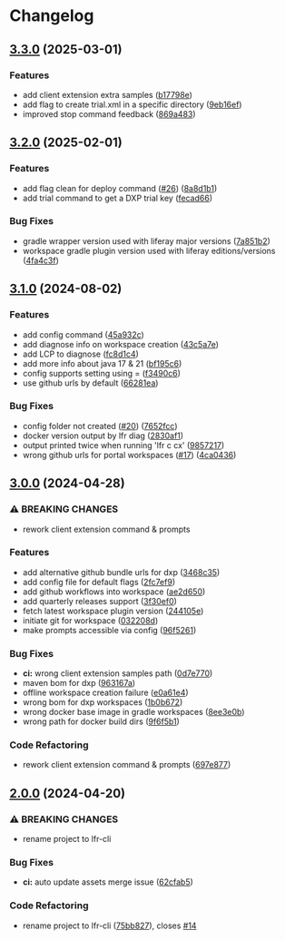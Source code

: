 # Changelog

## [3.3.0](https://github.com/lgdd/lfr-cli/compare/v3.2.0...v3.3.0) (2025-03-01)


### Features

* add client extension extra samples ([b17798e](https://github.com/lgdd/lfr-cli/commit/b17798eba6a04a73bbe736171c85b4f1f50a30a3))
* add flag to create trial.xml in a specific directory ([9eb16ef](https://github.com/lgdd/lfr-cli/commit/9eb16effc3a95a1ce4eaa1c746d0214846199c2a))
* improved stop command feedback ([869a483](https://github.com/lgdd/lfr-cli/commit/869a483d1a2aec4974abe5469fce8a3fa62a19a6))

## [3.2.0](https://github.com/lgdd/lfr-cli/compare/v3.1.0...v3.2.0) (2025-02-01)


### Features

* add flag clean for deploy command ([#26](https://github.com/lgdd/lfr-cli/issues/26)) ([8a8d1b1](https://github.com/lgdd/lfr-cli/commit/8a8d1b15f0fbfbcf3a16906b1c75cff5da51a62d))
* add trial command to get a DXP trial key ([fecad66](https://github.com/lgdd/lfr-cli/commit/fecad660c3d9477f1982db67b1ba61501b7e5733))


### Bug Fixes

* gradle wrapper version used with liferay major versions ([7a851b2](https://github.com/lgdd/lfr-cli/commit/7a851b288d36cc3dbf15c18e606b340ec1195bcd))
* workspace gradle plugin version used with liferay editions/versions ([4fa4c3f](https://github.com/lgdd/lfr-cli/commit/4fa4c3f041b73f51b2c78eaa309ab7eebf7b825c))

## [3.1.0](https://github.com/lgdd/lfr-cli/compare/v3.0.0...v3.1.0) (2024-08-02)


### Features

* add config command ([45a932c](https://github.com/lgdd/lfr-cli/commit/45a932cdd579b3f0b1a34e8068a2e65524d4f263))
* add diagnose info on workspace creation ([43c5a7e](https://github.com/lgdd/lfr-cli/commit/43c5a7e4f487700532d1222b869eefd000fa3f0d))
* add LCP to diagnose ([fc8d1c4](https://github.com/lgdd/lfr-cli/commit/fc8d1c44fa5deb5135f4681e364e240da3de8d98))
* add more info about java 17 & 21 ([bf195c6](https://github.com/lgdd/lfr-cli/commit/bf195c65c7c0f229f476e16423c384ecbc451bb3))
* config supports setting using = ([f3490c6](https://github.com/lgdd/lfr-cli/commit/f3490c65d7d7ee9d1eb7360a5ffdbca8a569c193))
* use github urls by default ([66281ea](https://github.com/lgdd/lfr-cli/commit/66281eaf43e1a806fe0ec9fd7c2fea2b34a26a98))


### Bug Fixes

* config folder not created ([#20](https://github.com/lgdd/lfr-cli/issues/20)) ([7652fcc](https://github.com/lgdd/lfr-cli/commit/7652fcc9d462bc330b63cece1c5b018a5c3b9851))
* docker version output by lfr diag ([2830af1](https://github.com/lgdd/lfr-cli/commit/2830af193283a7876ab7335f9c27e077b7980c23))
* output printed twice when running 'lfr c cx' ([9857217](https://github.com/lgdd/lfr-cli/commit/9857217f20866b69148aaa88525674250f823916))
* wrong github urls for portal workspaces ([#17](https://github.com/lgdd/lfr-cli/issues/17)) ([4ca0436](https://github.com/lgdd/lfr-cli/commit/4ca0436d45030f914be27be38b0b1b7524dad85b))

## [3.0.0](https://github.com/lgdd/lfr-cli/compare/v2.0.0...v3.0.0) (2024-04-28)


### ⚠ BREAKING CHANGES

* rework client extension command & prompts

### Features

* add alternative github bundle urls for dxp ([3468c35](https://github.com/lgdd/lfr-cli/commit/3468c35f81ce378d304260d11fcca642819946c8))
* add config file for default flags ([2fc7ef9](https://github.com/lgdd/lfr-cli/commit/2fc7ef991baa0d8d47bc60bd9e480a893caffd1c))
* add github workflows into workspace ([ae2d650](https://github.com/lgdd/lfr-cli/commit/ae2d65024425557c459927fd8f2a339de345db06))
* add quarterly releases support ([3f30ef0](https://github.com/lgdd/lfr-cli/commit/3f30ef0b2a1455c1c1854733e71e0c1719d8f40f))
* fetch latest workspace plugin version ([244105e](https://github.com/lgdd/lfr-cli/commit/244105e4ed43ff076e39884d3cdc464b93584524))
* initiate git for workspace ([032208d](https://github.com/lgdd/lfr-cli/commit/032208d130a3af5ff1deacf5fdfe386caa94bfd0))
* make prompts accessible via config ([96f5261](https://github.com/lgdd/lfr-cli/commit/96f5261e1dffd1ab5d4c8c71c3a1fba701705f4c))


### Bug Fixes

* **ci:** wrong client extension samples path ([0d7e770](https://github.com/lgdd/lfr-cli/commit/0d7e770d8614c0779a2e9203e1879e2e77ffd3e9))
* maven bom for dxp ([963167a](https://github.com/lgdd/lfr-cli/commit/963167ad67d73dae8eba4cf42997557c6c7db5a2))
* offline workspace creation failure ([e0a61e4](https://github.com/lgdd/lfr-cli/commit/e0a61e49efc1629fd7e16d5d70055aa92698f955))
* wrong bom for dxp workspaces ([1b0b672](https://github.com/lgdd/lfr-cli/commit/1b0b6723b6936de6910da853286c9937a7003025))
* wrong docker base image in gradle workspaces ([8ee3e0b](https://github.com/lgdd/lfr-cli/commit/8ee3e0b01a867cffa72c14cb3efc1449d1e4fdac))
* wrong path for docker build dirs ([9f6f5b1](https://github.com/lgdd/lfr-cli/commit/9f6f5b1e6da04c5d1d346f6c9b8310d81e8d2677))


### Code Refactoring

* rework client extension command & prompts ([697e877](https://github.com/lgdd/lfr-cli/commit/697e877082ab8881df5a38f74a938ba9797348ae))

## [2.0.0](https://github.com/lgdd/liferay-cli/compare/v1.4.0...v2.0.0) (2024-04-20)


### ⚠ BREAKING CHANGES

* rename project to lfr-cli

### Bug Fixes

* **ci:** auto update assets merge issue ([62cfab5](https://github.com/lgdd/liferay-cli/commit/62cfab5c9d717af7965ac0573f5f2a64ae0f8b48))


### Code Refactoring

* rename project to lfr-cli ([75bb827](https://github.com/lgdd/liferay-cli/commit/75bb827379700e50a8ea25b302ce517868820924)), closes [#14](https://github.com/lgdd/liferay-cli/issues/14)
